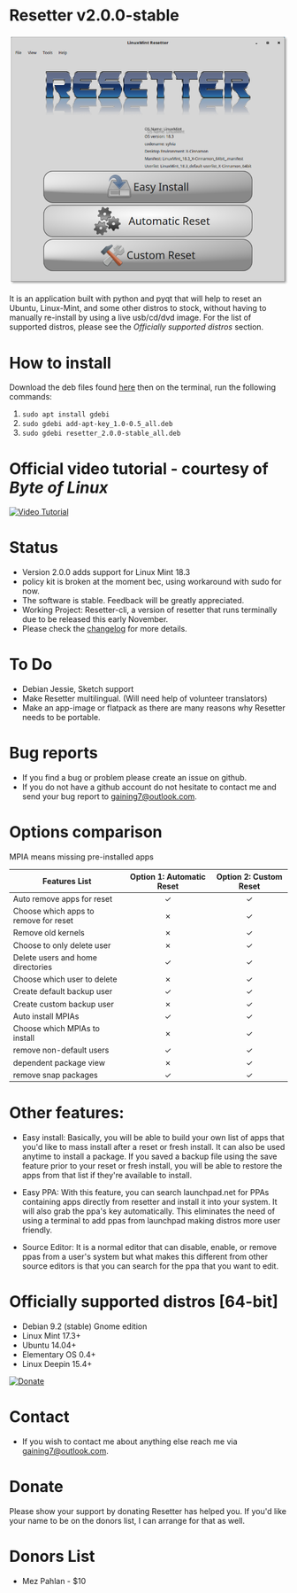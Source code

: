 # Resetter v2.0.0-stable
![alt tag](https://github.com/gaining/Resetter/blob/master/Resetter/resetter-screenshot.png)

It is an application built with python and pyqt that will help to reset an Ubuntu, Linux-Mint, and some other distros to stock, without having to manually re-install by using a live usb/cd/dvd image. For the list of supported distros, please see the *Officially supported distros* section.

# How to install
Download the deb files found [here](https://github.com/gaining/Resetter/releases/latest) then on the terminal, run the following commands:

1. `sudo apt install gdebi`
2. `sudo gdebi add-apt-key_1.0-0.5_all.deb`
3. `sudo gdebi resetter_2.0.0-stable_all.deb`

# Official video tutorial - courtesy of *Byte of Linux*

[![Video Tutorial](http://i3.ytimg.com/vi/PSmzWdGrs1M/maxresdefault.jpg)](https://youtu.be/PSmzWdGrs1M "Resetter Tutorial")


# Status
- Version 2.0.0 adds support for Linux Mint 18.3
- policy kit is broken at the moment bec, using workaround with sudo for now.
- The software is stable. Feedback will be greatly appreciated.
- Working Project: Resetter-cli, a version of resetter that runs terminally due to be released this early November.
- Please check the [changelog](https://github.com/gaining/Resetter/blob/master/changelog) for more details.

# To Do
- Debian Jessie, Sketch support
- Make Resetter multilingual. (Will need help of volunteer translators)
- Make an app-image or flatpack as there are many reasons why Resetter needs to be portable.

# Bug reports
- If you find a bug or problem please create an issue on github.
- If you do not have a github account do not hesitate to contact me and send your bug report to gaining7@outlook.com.

# Options comparison

MPIA means missing pre-installed apps

<center>

| Features List                          | Option 1: Automatic Reset | Option 2: Custom Reset |
|----------------------------------------|:-------------------------:|:----------------------:|
| Auto remove apps for reset             |             ✓             |            ✓           |
| Choose which apps to remove for reset  |             ✗             |            ✓           |
| Remove old kernels                     |             ✗             |            ✓           |
| Choose to only delete user             |             ✗             |            ✓           |
| Delete users and home directories      |             ✓             |            ✓           |
| Choose which user to delete            |             ✗             |            ✓           |
| Create default backup user             |             ✓             |            ✓           |
| Create custom backup user              |             ✗             |            ✓           |
| Auto install MPIAs                     |             ✓             |            ✓           |
| Choose which MPIAs to install          |             ✗             |            ✓           |
| remove non-default users               |             ✓             |            ✓           |
| dependent package view                 |             ✗             |            ✓           |
| remove snap packages                   |             ✓             |            ✓           |


</center>

# Other features:
- Easy install: Basically, you will be able to build your own list of apps that you'd like to mass install after a reset or fresh install. It can also be used anytime to install a package. If you saved a backup file using the save feature prior to your reset or fresh install, you will be able to restore the apps from that list if they're available to install.

- Easy PPA: With this feature, you can search launchpad.net for PPAs containing apps directly from resetter and install it into your system. It will also grab the ppa's key automatically. This eliminates the need of using a terminal to add ppas from launchpad making distros more user friendly.

- Source Editor: It is a normal editor that can disable, enable, or remove ppas from a user's system but what makes this different from other source editors is that you can search for the ppa that you want to edit.

# Officially supported distros [64-bit]
- Debian 9.2 (stable) Gnome edition
- Linux Mint 17.3+
- Ubuntu 14.04+
- Elementary OS 0.4+
- Linux Deepin 15.4+

[![Donate](https://www.paypalobjects.com/en_US/i/btn/btn_donateCC_LG.gif)](https://www.paypal.com/cgi-bin/webscr?cmd=_s-xclick&hosted_button_id=8FET8RGU2ZKQ8)

# Contact
- If you wish to contact me about anything else reach me via gaining7@outlook.com.

# Donate
Please show your support by donating Resetter has helped you.
If you'd like your name to be on the donors list, I can arrange for that as well.

# Donors List
- Mez Pahlan - $10
